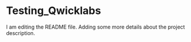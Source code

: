 # Testing_Qwicklabs
I am editing the README file. Adding some more details about the project description.
